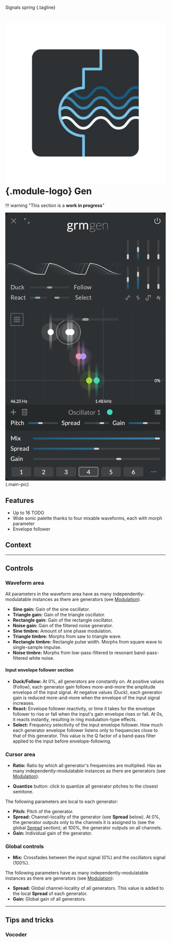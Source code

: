 <!-- les signaux naîssent/surgissent; la source des signaux; le printemps des signaux -->
<!-- alt: Where signals spring -->
Signals spring
{.tagline}

# ![Gen module logo](../assets/images/modules/gen/gen.svg){.module-logo} Gen

!!! warning "This section is a **work in progress**"

![Screenshot of the Gen module](../assets/images/modules/gen/gen.png){.main-pic}

## Features

- Up to 16 TODO
- Wide sonic palette thanks to four mixable waveforms, each with morph parameter
- Envelope follower

## Context

<!-- generators share waveforms unless modulated -->

---

## Controls

### Waveform area

All parameters in the waveform area have as many independently-modulatable instances as there are generators (see [Modulation](../atelier/modulation.md)).

- **Sine gain:** Gain of the sine oscillator.
- **Triangle gain:** Gain of the triangle oscillator.
- **Rectangle gain:** Gain of the rectangle oscillator.
- **Noise gain:** Gain of the filtered noise generator.
- **Sine timbre:** Amount of sine phase modulation.
- **Triangle timbre:** Morphs from saw to triangle wave.
- **Rectangle timbre:** Rectangle pulse width. Morphs from square wave to single-sample impulse.
- **Noise timbre:** Morphs from low-pass-filtered to resonant band-pass-filtered white noise.

#### Input envelope follower section

- **Duck/Follow:** At 0%, all generators are constantly on. At positive values (Follow), each generator gain follows more-and-more the amplitude envelope of the input signal. At negative values (Duck), each generator gain is reduced more-and-more when the envelope of the input signal increases.
- **React:** Envelope follower reactivity, or time it takes for the envelope follower to rise or fall when the input's gain envelope rises or fall. At 0s, it reacts instantly, resulting in ring modulation-type effects.
- **Select:** Frequency selectivity of the input envelope follower. How much each generator envelope follower listens only to frequencies close to that of this generator. This value is the Q factor of a band-pass filter applied to the input before envelope-following.

### Cursor area

- **Ratio:** Ratio by which all generator's frequencies are multiplied. Has as many independently-modulatable instances as there are generators (see [Modulation](../atelier/modulation.md)).

- **Quantize** button: click to quantize all generator pitches to the closest semitone.

The following parameters are local to each generator:

- **Pitch:** Pitch of the generator.
- **Spread:** Channel-locality of the generator (see **Spread** below). At 0%, the generator outputs only to the channels it is assigned to (see the global [Spread](../atelier/multichannel.md#spread) section); at 100%, the generator outputs on all channels.
- **Gain:** Individual gain of the generator.

### Global controls

- **Mix:** Crossfades between the input signal (0%) and the oscillators signal (100%).

The following parameters have as many independently-modulatable instances as there are generators (see [Modulation](../atelier/modulation.md)):

- **Spread:** Global channel-locality of all generators. This value is added to the local **Spread** of each generator.
- **Gain:** Global gain of all generators.

---

## Tips and tricks

### Vocoder
